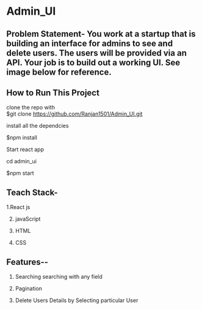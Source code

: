 # Admin_UI

## Problem Statement- You work at a startup that is building an interface for admins to see and delete users. The users will be provided via an API. Your job is to build out a working UI. See image below for reference.



## How to Run This Project 

clone the repo with
<br> 
$git clone https://github.com/Ranjan1501/Admin_UI.git

install all the dependcies

$npm install

Start react app

cd admin_ui

$npm start

## Teach Stack-

1.React js 

2. javaScript 

3. HTML

4. CSS


## Features--

1. Searching 
  searching with any field 

2. Pagination  

3. Delete Users Details by Selecting particular User 





